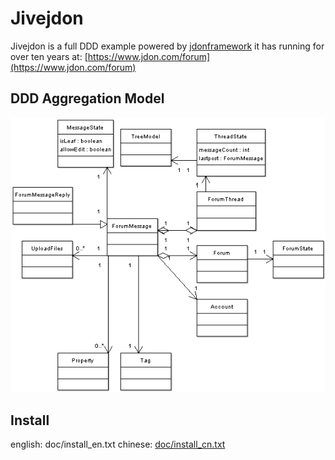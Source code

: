 Jivejdon
=========================================

Jivejdon is a full DDD example powered by [jdonframework](https://github.com/banq/jdonframework) 
 it has 
running  for over ten years
at: [https://www.jdon.com/forum](https://www.jdon.com/forum)


DDD Aggregation Model
------------------------------------
![avatar](./doc/DomainModel.png)


Install
------------------------------------
english: doc/install_en.txt
chinese: [doc/install_cn.txt](./doc/install_cn.txt)


